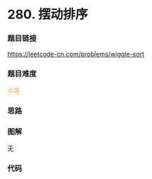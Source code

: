 # 280. 摆动排序

### 题目链接

https://leetcode-cn.com/problems/wiggle-sort

### 题目难度

<font color=#F0AD4E>中等</font>

### 思路



### 图解

无

### 代码

```python
```